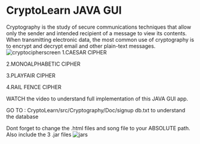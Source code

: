 # CryptoLearn JAVA GUI
Cryptography is the study of secure communications techniques that allow only the sender and intended recipient of a message to view its contents.
When transmitting electronic data, the most common use of cryptography is to encrypt and decrypt email and other plain-text messages. 
![cryptocipherscreen](https://user-images.githubusercontent.com/68988574/189520078-12aab0ef-0d33-4d68-8aa4-4083aed3977d.jpg)
1.CAESAR CIPHER

2.MONOALPHABETIC CIPHER

3.PLAYFAIR CIPHER

4.RAIL FENCE CIPHER

WATCH the video to understand full implementation of this JAVA GUI app.  

GO TO : CryptoLearn/src/Cryptography/Doc/signup db.txt to understand the database

Dont forget to change the .html files and song file to your ABSOLUTE path. Also include the 3 .jar files
![jars](https://user-images.githubusercontent.com/68988574/189520673-f7e0821e-40f8-4eca-ad60-2e8b2d3bb1b7.jpg)

